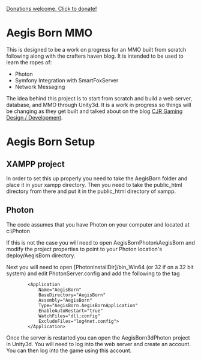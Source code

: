 <a href="https://www.paypal.com/cgi-bin/webscr?business=cjrgaming@gmail.com&cmd=_donations&lc=US&item_name=AegisBorn+MMO+Development&currency_code=USD">Donations welcome. Click to donate!</a>

Aegis Born MMO
=======
This is designed to be a work on progress for an MMO built from scratch following along with the crafters haven blog. It is intended to be used to learn the ropes of:

* Photon
* Symfony Integration with SmartFoxServer
* Network Messaging

The idea behind this project is to start from scratch and build a web server, database, and MMO through Unity3d. It is a work in progress so things will be changing as they get built and talked about on the blog <a href="http://mmocraftershaven.blogspot.com/">CJR Gaming Design / Development</a>.

Aegis Born Setup
=======

XAMPP project
-------
In order to set this up properly you need to take the AegisBorn folder and place it in your xampp directory. Then you need to take the public_html directory from there and put it in the public_html directory of xampp.

Photon
-------
The code assumes that you have Photon on your computer and located at c:\Photon

If this is not the case you will need to open AegisBornPhoton\AegisBorn and modify the project properties to point to your Photon location's deploy/AegisBorn directory.

Next you will need to open [PhotonInstallDir]/bin_Win64 (or 32 if on a 32 bit system) and edit PhotonServer.config and add the following to the <Applications> tag

			<Application
				Name="AegisBorn"
				BaseDirectory="AegisBorn"
				Assembly="AegisBorn"
				Type="AegisBorn.AegisBornApplication"
				EnableAutoRestart="true"
				WatchFiles="dll;config"
				ExcludeFiles="log4net.config">
			</Application>


Once the server is restarted you can open the AegisBorn3dPhoton project in Unity3d. You will need to log into the web server and create an account. You can then log into the game using this account.